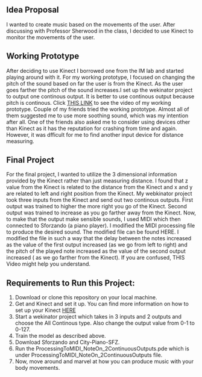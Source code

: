 ## Idea Proposal

I wanted to create music based on the movements of the user. After discussing with Professor Sherwood in the class, I decided to use Kinect to monitor the movements of the user. 

## Working Prototype

After deciding to use Kinect I borrowed one from the IM lab and started playing around with it. For my working prototype, I focused on changing the pitch of the sound based on far the user is from the Kinect. As the user goes farther the pitch of the sound increases.I set up the wekinator project to output one continous output. It is better to use continous output because pitch is continous.  Click [THIS LINK](https://www.youtube.com/watch?v=RInJLYd5LOk&feature=youtu.be) to see the video of my working prototype. 
Couple of my friends tried the working prototype. Almost all of them suggested me to use more soothing sound, which was my intention after all. One of the friends also asked me to consider using devices other than Kinect as it has the reputation for crashing from time and again. However, it was dfficult for me to find another input device for distance measuring. 

## Final Project
For the final project, I wanted to utilize the 3 dimensional information provided by the Kinect rather than just measuring distance. I found that z value from the Kinect is related to the distance from the Kinect and x and y are related to left and right position from the Kinect. 
My webkinator project took three inputs from the Kinect and send out two continous outputs. First output was trained to higher the more right you go of the Kinect. Second output was trained to increase as you go farther away from the Kinect. 
Now, to make that the output make sensible sounds, I used MIDI which then connected to Sforzando (a piano player). I modified the MIDI processing file to produce the desired sound. The modified file can be found HERE. I modified the file in such a way that the delay between the notes increased as the value of the first output increased (as we go from left to right) and the pitch of the played note increased as the value of the second output increased ( as we go farther from the Kinect). If you are confused, THIS Video might help you understand.  

## Requirements to Run this Project:
1. Download or clone this repository on your local machine.
2. Get and Kinect and set it up. You can find more information on how to set up your Kinect [HERE](https://github.com/ml4a/ml4a-ofx/releases)
3. Start a wekinator project which takes in 3 inputs and 2 outputs and choose the All Continous type. Also change the output value from 0-1 to 0-127.
4. Train the model as described above. 
5. Download Sforzando and City-Piano-SFZ. 
6. Run the ProcessingToMIDI_NoteOn_2ContinuousOutputs.pde which is under ProcessingToMIDI_NoteOn_2ContinuousOutputs file. 
7. Now, move around and marvel at how you can produce music with your body movements. 
